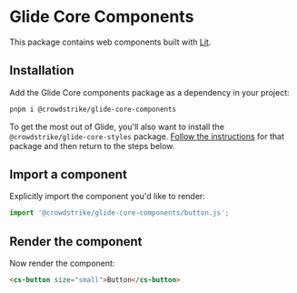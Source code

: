 # Glide Core Components

This package contains web components built with [Lit](https://lit.dev/).

## Installation

Add the Glide Core components package as a dependency in your project:

```bash
pnpm i @crowdstrike/glide-core-components
```

To get the most out of Glide, you'll also want to install the `@crowdstrike/glide-core-styles` package. [Follow the instructions](https://github.com/crowdstrike/glide-core/blob/main/packages/styles/README.md) for that package and then return to the steps below.

## Import a component

Explicitly import the component you'd like to render:

```js
import '@crowdstrike/glide-core-components/button.js';
```

## Render the component

Now render the component:

```html
<cs-button size="small">Button</cs-button>
```
